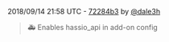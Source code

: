 2018/09/14 21:58 UTC - [72284b3](https://github.com/hassio-addons/addon-nut/commit/72284b33ed731f397ffe324e4833ffd80037e285) by [@dale3h](https://github.com/dale3h)
> 🚑 Enables hassio_api in add-on config 

